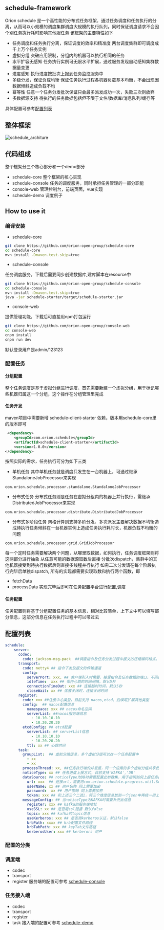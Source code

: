 ## schedule-framework
Orion schedule 是一个高性能的分布式任务框架，通过任务调度和任务执行的分离，从而可以小规模的调度集群调度大规模的执行队列，同时保证调度请求不会因个别任务执行耗时影响其他服任务
该框架的主要特性如下
- 任务调度和任务执行分离，保证调度的效率和精准度
两台调度集群即可调度成千上万个任务实例
- 虚拟分组
突破应用限制，分组内的机器可以执行相同的任务
- 水平扩容无感知 
任务执行实例可无限水平扩展，通过服务发现自动感知集群数据量变更
- 进度感知
执行进度按批次上报到任务监控服务中
- 多级分发，保证负载均衡
保证任务执行过程各机器负载基本均衡，不会出现因数据倾斜造成负载不均
- 幂等性
任意一个任务分发批次保证只会最多派发成功一次，失败三次则放弃
- 多数据源支持
待执行的任务数据包括但不限于文件/数据库/消息队列/缓存等

具体配置可参考[配置列表](#配置列表)

## 整体框架
![schedule_architure](https://user-images.githubusercontent.com/66338301/85259237-480d8e80-b49b-11ea-8fa3-91749f9a9301.png)
## 代码组成
整个框架分三个核心部分和一个demo部分
- schedule-core 整个框架的核心实现
- schedule-console 任务的调度服务，同时承担任务管理的一部分职能
- console-web 管理控制台，前端页面，vue实现
- schedule-demo 调度例子

## How to use it 
### 编译安装
- schedule-core 
```bash
git clone https://github.com/orion-open-group/schedule-core
cd schedule-core
mvn install -Dmaven.test.skip=true
```
- schedule-console

任务调度服务，下载后需要同步创建数据库,建库脚本在resource中
```bash
git clone https://github.com/orion-open-group/schedule-console
cd schedule-console
mvn install -Dmaven.test.skip=true
java -jar schedule-starter/target/schedule-starter.jar
```
- console-web

提供管理功能，下载后可直接用npm打包运行
```bash
git clone https://github.com/orion-open-group/console-web
cd console-web
cnpm install
cnpm run dev
``` 
默认登录用户是admin/123123

### 配置任务
#### 分组配置
整个任务调度是基于虚拟分组进行调度，首先需要新建一个虚拟分组，用于标记哪些机器归属这一个分组，这个操作在分组管理里完成
#### 任务开发
maven项目中需要新增 schedule-client-starter 依赖，版本用schedule-core里的版本即可
```xml
 <dependency>
    <groupId>com.orion.schedule</groupId>
    <artifactId>schedule-client-starter</artifactId>
    <version>1.0.0</version>
</dependency>
```

按照实际的需求，任务执行可分为如下三类
- 单机任务
其中单机任务就是调度只发生在一台机器上，可通过继承StandaloneJobProcessor来实现
```text
com.orion.schedule.processor.standalone.StandaloneJobProcessor
```
- 分布式任务
分布式任务则是任务在虚拟分组内的机器上并行执行，需继承DistributedJobProcessor来实现
```text
com.orion.schedule.processor.distribute.DistributedJobProcessor
```
- 分布式多阶段任务
网格计算则支持多阶分发，多次派发主要解决数据不均衡造成待执行任务倾斜在一台机器实例上造成任务执行耗时长，机器负载不均衡的问题
```text
com.orion.schedule.processor.grid.GridJobProcessor
```
每一个定时任务需要解决两个问题，从哪里取数据，如何执行，任务调度框架则将这两部分进行抽象
从任意可能的数据源取数后直接 分批次dispatch，集群中的其他机器接受到待执行数据后则直接多线程并行执行
如需二次分发请在每个阶段执行完毕后单独dispatch, 所有的实现都需要实现取数和执行两个函数，即
- fetchData
- processData
实现完毕后即可在任务配置平台进行配置,调度

#### 任务配置
任务配置则将基于分组配置任务的基本信息，相对比较简单，上下文中可以填写部分信息，这部分信息在任务执行过程中可以带过去

## <a id="#配置列表">配置列表</a>
```yaml
schedule:
    server:
      codec:
        code: jackson-msg-pack  ##调度指令及任务分发过程中报文的压缩编码格式，默认jsonpack
      transport:
        code: netty4 ## 指令下发及报文的传输通道
        config:
          serverPort: xxx, ## 客户端引入时需要，接受指令及任务数据的端口，不同的虚拟分组需保持不同
          idleTime:  xxx ## 保持心跳的时间间隔，默认5秒
          connectionTimeOut: xxx ## 连接超时时间，默认5秒
          closeWait: xx ## 优雅关闭时，连接关闭时间
      register:
        code: xxx ##注册中心类型，目前支持 nacos,etcd，后续可扩展其他类型
        config:  ## nacos配置信息
          namespace: xxx ## nacos命名空间
          serverList: ##nacos服务端信息
            - 10.10.10.10
            - 10.20.20.20 
        etcdConfig: ## etcd配置
          serverList: ## serverList信息
            - 10.10.10.10
            - 10.20.20.20 
          ttl: xx ## 心跳时间
      task: 
        groupList:  ## 虚拟分组信息，多个虚拟分组可以在一个任务配置中 
          - xx
          - xx
        processThread: xx, ##任务执行端的并发度，同一个应用的多个虚拟分组共享此并发度
        noticeType: xx ## 任务进度上报方式，目前支持'KAFKA','DB'
        dataSource: ## noticeType为DB时需要配置此参数集，用于指明如何上报任务执行进度信息
          url: xxx  ## 连接url，需要用com.orion.schedule.progress.util.ScheduleEncrypt加密
          userName: xx ## 用户名称 同上需要加密
          password:  xx ## 用户密码 同上需要加密
          token: xxx ## 和上述三个二选1，将三个维度信息放到一个json中再统一用上述方式加密
        messageConfig: ## 当noticeType为KAFKA时需要补充此信息
          register: xxx ## kafka的服务端地址
          useSSL: xx ## 是否用ssl链接 默认false
          topic: xxx ## kafka的topic信息
          useKerberos: xxx ## 是否用kerberos认证，默认false
          krbPath: xxxx ## krb配置文件路径
          krbTabPath: xxx ## keyTab文件路径
          kerberosUser: xxx ## kerberors 用户

```

### 配置的分类
### 调度端
- codec
- transport
- register
服务端的配置可参考 [schedule-console](https://github.com/orion-open-group/schedule-console)
### 任务接入端
- codec
- transport
- register
- task
接入端的配置可参考 [schedule-demo](https://github.com/orion-open-group/schedule-demo)
